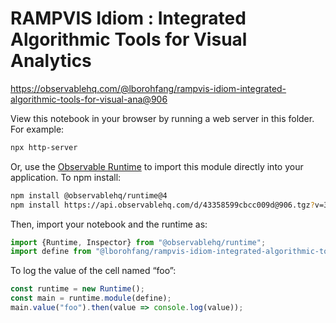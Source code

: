 # RAMPVIS Idiom : Integrated Algorithmic Tools for Visual Analytics

https://observablehq.com/@lborohfang/rampvis-idiom-integrated-algorithmic-tools-for-visual-ana@906

View this notebook in your browser by running a web server in this folder. For
example:

~~~sh
npx http-server
~~~

Or, use the [Observable Runtime](https://github.com/observablehq/runtime) to
import this module directly into your application. To npm install:

~~~sh
npm install @observablehq/runtime@4
npm install https://api.observablehq.com/d/43358599cbcc009d@906.tgz?v=3
~~~

Then, import your notebook and the runtime as:

~~~js
import {Runtime, Inspector} from "@observablehq/runtime";
import define from "@lborohfang/rampvis-idiom-integrated-algorithmic-tools-for-visual-ana";
~~~

To log the value of the cell named “foo”:

~~~js
const runtime = new Runtime();
const main = runtime.module(define);
main.value("foo").then(value => console.log(value));
~~~
